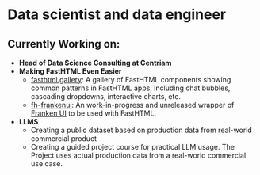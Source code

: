 # Data scientist and data engineer

## Currently Working on:

+ **Head of Data Science Consulting at Centriam**
+ **Making FastHTML Even Easier**
    + [fasthtml.gallery](https://fasthtml.gallery): A gallery of FastHTML components showing common patterns in FastHTML apps, including chat bubbles, cascading dropdowns, interactive charts, etc.
    + [fh-frankenui](https://github.com/isaac-Flath/fh-frankenui): An work-in-progress and unreleased wrapper of [Franken UI](https://franken-ui.dev/) to be used with FastHTML.
+ **LLMS**
    + Creating a public dataset based on production data from real-world commercial product
    + Creating a guided project course for practical LLM usage.  The Project uses actual production data from a real-world commercial use case.
